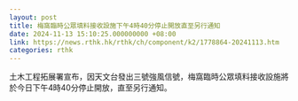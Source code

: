 ```yaml
---
layout: post
title: 梅窩臨時公眾填料接收設施下午4時40分停止開放直至另行通知
date: 2024-11-13 15:10:25.000000000 +08:00
link: https://news.rthk.hk/rthk/ch/component/k2/1778864-20241113.htm
categories: rthk
---
```


土木工程拓展署宣布，因天文台發出三號強風信號，梅窩臨時公眾填料接收設施將於今日下午4時40分停止開放，直至另行通知。
